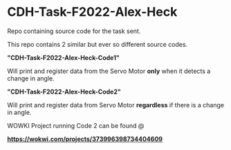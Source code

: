 # CDH-Task-F2022-Alex-Heck

Repo containing source code for the task sent. 

This repo contains 2 similar but ever so different source codes.

**"CDH-Task-F2022-Alex-Heck-Code1"** 

Will print and register data from the Servo Motor **only** when it detects a change in angle.


**"CDH-Task-F2022-Alex-Heck-Code2"** 

Will print and register data from Servo Motor **regardless** if there is a change in angle. 



WOWKI Project running Code 2 can be found @

**https://wokwi.com/projects/373996398734404609**

